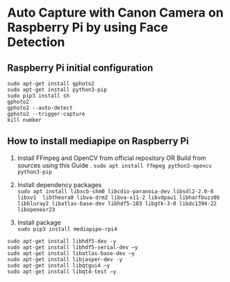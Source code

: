 # Auto Capture with Canon Camera on Raspberry Pi by using Face Detection

## Raspberry Pi initial configuration
````
sudo apt-get install gphoto2   
sudo apt-get install python3-pip   
sudo pip3 install sh   
gphoto2 
gphoto2 --auto-detect
gphoto2 --trigger-capture
kill number
````
## How to install mediapipe on Raspberry Pi
1. Install FFmpeg and OpenCV from official repository OR Build from sources using this Guide .
```sudo apt install ffmpeg python3-opencv python3-pip```

2. Install dependency packages   
```sudo apt install libxcb-shm0 libcdio-paranoia-dev libsdl2-2.0-0 libxv1  libtheora0 libva-drm2 libva-x11-2 libvdpau1 libharfbuzz0b libbluray2 libatlas-base-dev libhdf5-103 libgtk-3-0 libdc1394-22 libopenexr23```

3. Install package   
```sudo pip3 install mediapipe-rpi4```

````
sudo apt-get install libhdf5-dev -y 
sudo apt-get install libhdf5-serial-dev –y 
sudo apt-get install libatlas-base-dev –y 
sudo apt-get install libjasper-dev -y 
sudo apt-get install libqtgui4 –y
sudo apt-get install libqt4-test –y
````